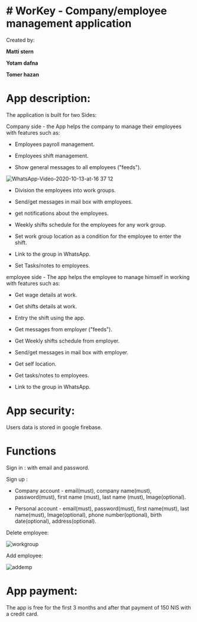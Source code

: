 # # WorKey - Company/employee management application
 
Created by:

**Matti stern**

**Yotam dafna**

**Tomer hazan**

# App description:

The application is built for two Sides:

Company side - the App helps the company to manage their employees with features such as:

* Employees payroll management.

* Employees shift management.

* Show general messages to all employees ("feeds").

![WhatsApp-Video-2020-10-13-at-16 37 12](https://user-images.githubusercontent.com/45067010/95869091-b12f4f80-0d73-11eb-8038-0b315c44b572.gif)

* Division the employees into work groups.

* Send/get messages in mail box with employees.

* get notifications about the employees.
 
* Weekly shifts schedule for the employees for any work group.

* Set work group location as a condition for the employee to enter the shift.

* Link to the group in WhatsApp.

* Set Tasks/notes to employees.

employee side - The app helps the employee to manage himself in working with features such as:

* Get wage details at work.

* Get shifts details at work.

* Entry the shift using the app.

* Get messages from employer ("feeds").

* Get Weekly shifts schedule from employer.

* Send/get messages in mail box with employer.

* Get self location.

* Get tasks/notes to employees.

* Link to the group in WhatsApp.

# App security:

Users data is stored in google firebase.

# Functions

Sign in : with email and password.
 
Sign up :

 * Company account - email(must), company name(must), password(must), first name (must), last name (must), Image(optional).
 
 * Personal account - email(must), password(must), first name(must), last name(must), Image(optional), phone number(optional), birth date(optional), address(optional).
 
 Delete employee:
 
 ![workgroup](https://user-images.githubusercontent.com/45067010/95869829-7aa60480-0d74-11eb-9d8c-7e9082faa204.gif)
 
 Add employee:
 
 ![addemp](https://user-images.githubusercontent.com/45067010/95870046-b771fb80-0d74-11eb-82c5-afba685dee16.gif)
 
 # App payment:
 
 The app is free for the first 3 months and after that payment of 150 NIS with a credit card.
